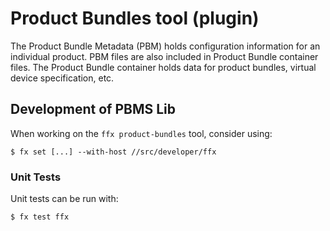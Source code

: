 # Product Bundles tool (plugin)

The Product Bundle Metadata (PBM) holds configuration information for an
individual product. PBM files are also included in Product Bundle container
files. The Product Bundle container holds data for product bundles, virtual
device specification, etc.

## Development of PBMS Lib

When working on the `ffx product-bundles` tool, consider using:

```
$ fx set [...] --with-host //src/developer/ffx
```

### Unit Tests

Unit tests can be run with:

```
$ fx test ffx
```
